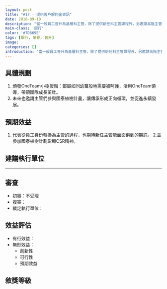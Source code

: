 ```yaml
---
layout: post
title: "#17 - 提供客戶解約金資訊"
date: 2018-09-10
description: "當一般員工晉升為基層科主管，除了提供新任科主管課程外，另邀請高階主管頒發給基層科主級主管們OneTeam小樹授階，並參與國泰植樹計畫回饋社會。"
main-class: '銀行'
color: '#7D669E'
tags: [銀行, 榮譽, 晉升]
image: 
categories: []
introduction: "當一般員工晉升為基層科主管，除了提供新任科主管課程外，另邀請高階主管頒發給基層科主級主管們OneTeam小樹授階，並參與國泰植樹計畫回饋社會。"
---
```


## 具體規劃
1. 頒發OneTeam小樹授階：部屬如同幼苗般地需要被呵護，活用OneTeam領導，帶領團隊成長茁壯。
2. 未來也邀請主管們參與國泰植樹計畫，讓傳承形成正向循環，並促進永續發展。




## 預期效益
1. 代表從員工身份轉換為主管的過程，也期待新任主管能面面俱到的期許。
2.並參加國泰植樹計劃彰顯CSR精神。




## 建議執行單位


---

## 審查

- 初審：不受理
- 複審：
- 裁定執行單位：


## 效益評估
- 有行效益：
- 無形效益：
  + 創新性
  + 可行性
  + 預期效益

## 敘獎等級
